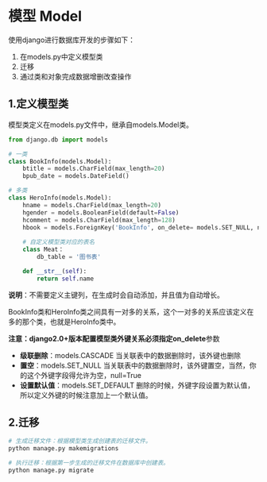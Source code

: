 # 模型 Model

使用django进行数据库开发的步骤如下：

1. 在models.py中定义模型类
2. 迁移
3. 通过类和对象完成数据增删改查操作



## 1.定义模型类

模型类定义在models.py文件中，继承自models.Model类。

~~~ python
from django.db import models

# 一类
class BookInfo(models.Model):
    btitle = models.CharField(max_length=20)
    bpub_date = models.DateField()

# 多类
class HeroInfo(models.Model):
    hname = models.CharField(max_length=20)
    hgender = models.BooleanField(default=False)
    hcomment = models.CharField(max_length=128)
    hbook = models.ForeignKey('BookInfo', on_delete= models.SET_NULL, null=True)
    
    # 自定义模型类对应的表名
    class Meat：
    	db_table = '图书表'

    def __str__(self):
        return self.name
~~~



**说明**：不需要定义主键列，在生成时会自动添加，并且值为自动增长。

BookInfo类和HeroInfo类之间具有一对多的关系，这个一对多的关系应该定义在多的那个类，也就是HeroInfo类中。



**注意：**django2.0+版本配置模型类外键关系必须指定**on_delete**参数

- **级联删除**：models.CASCADE
  当关联表中的数据删除时，该外键也删除
- **置空**：models.SET_NULL
  当关联表中的数据删除时，该外键置空，当然，你的这个外键字段得允许为空，null=True
- **设置默认值**：models.SET_DEFAULT
  删除的时候，外键字段设置为默认值，所以定义外键的时候注意加上一个默认值。



## 2.迁移

~~~ python
# 生成迁移文件：根据模型类生成创建表的迁移文件。
python manage.py makemigrations

# 执行迁移：根据第一步生成的迁移文件在数据库中创建表。
python manage.py migrate
~~~
